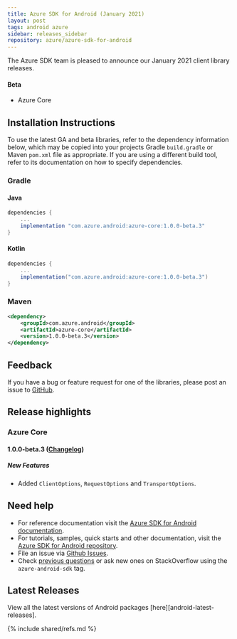 ```yaml
---
title: Azure SDK for Android (January 2021)
layout: post
tags: android azure
sidebar: releases_sidebar
repository: azure/azure-sdk-for-android
---
```


The Azure SDK team is pleased to announce our January 2021 client library releases.

#### Beta

- Azure Core

## Installation Instructions

To use the latest GA and beta libraries, refer to the dependency information below, which may be copied into your projects Gradle `build.gradle` or Maven `pom.xml` file as appropriate. If you are using a different build tool, refer to its documentation on how to specify dependencies.

### Gradle

#### Java

```gradle
dependencies {
    ...
    implementation "com.azure.android:azure-core:1.0.0-beta.3"
}
```

#### Kotlin

```gradle
dependencies {
    ...
    implementation("com.azure.android:azure-core:1.0.0-beta.3")
}
```

### Maven

```xml
<dependency>
    <groupId>com.azure.android</groupId>
    <artifactId>azure-core</artifactId>
    <version>1.0.0-beta.3</version>
</dependency>
```

## Feedback

If you have a bug or feature request for one of the libraries, please post an issue to [GitHub](https://github.com/azure/azure-sdk-for-android/issues).

## Release highlights

### Azure Core

#### 1.0.0-beta.3 ([Changelog](https://github.com/Azure/azure-sdk-for-android/blob/master/sdk/core/azure-core/CHANGELOG.md#100-beta3-2021-01-15))

##### New Features

- Added `ClientOptions`, `RequestOptions` and `TransportOptions`.

## Need help

- For reference documentation visit the [Azure SDK for Android documentation](https://azure.github.io/azure-sdk-for-android/).
- For tutorials, samples, quick starts and other documentation, visit the [Azure SDK for Android repository](https://github.com/azure/azure-sdk-for-android/).
- File an issue via [Github Issues](https://github.com/Azure/azure-sdk-for-android/issues/new/choose).
- Check [previous questions](https://stackoverflow.com/questions/tagged/azure-android-sdk) or ask new ones on
 StackOverflow using the `azure-android-sdk` tag.

## Latest Releases

View all the latest versions of Android packages [here][android-latest-releases].

{% include shared/refs.md %}
